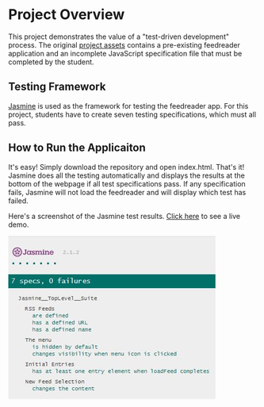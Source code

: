 # Project Overview

This project demonstrates the value of a "test-driven development" process.  The original [project assets](http://github.com/udacity/frontend-nanodegree-feedreader) contains a pre-existing feedreader application and an incomplete JavaScript specification file that must be completed by the student.

## Testing Framework 

[Jasmine](http://jasmine.github.io/) is used as the framework for testing the feedreader app.  For this project, students have to create seven testing specifications, which must all pass. 

## How to Run the Applicaiton

It's easy! Simply download the repository and open index.html. That's it!  Jasmine does all the testing automatically and displays the results at the bottom of the webpage if all test specifications pass. If any specification fails, Jasmine will not load the feedreader and will display which test has failed.

Here's a screenshot of the Jasmine test results. [Click here](http://susanschen.github.io/FeedReader-Test/) to see a live demo.

![Jasmine test results](https://github.com/susanschen/FeedReader-Test/blob/master/jasmine.JPG "Jasmine test results")



